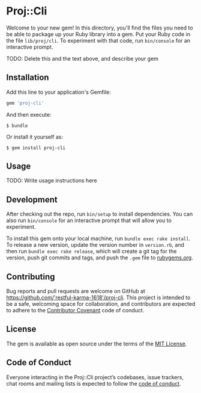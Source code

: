 # Proj::Cli

Welcome to your new gem! In this directory, you'll find the files you need to be able to package up your Ruby library into a gem. Put your Ruby code in the file `lib/proj/cli`. To experiment with that code, run `bin/console` for an interactive prompt.

TODO: Delete this and the text above, and describe your gem

## Installation

Add this line to your application's Gemfile:

```ruby
gem 'proj-cli'
```

And then execute:

    $ bundle

Or install it yourself as:

    $ gem install proj-cli

## Usage

TODO: Write usage instructions here

## Development

After checking out the repo, run `bin/setup` to install dependencies. You can also run `bin/console` for an interactive prompt that will allow you to experiment.

To install this gem onto your local machine, run `bundle exec rake install`. To release a new version, update the version number in `version.rb`, and then run `bundle exec rake release`, which will create a git tag for the version, push git commits and tags, and push the `.gem` file to [rubygems.org](https://rubygems.org).

## Contributing

Bug reports and pull requests are welcome on GitHub at https://github.com/'restful-karma-1618'/proj-cli. This project is intended to be a safe, welcoming space for collaboration, and contributors are expected to adhere to the [Contributor Covenant](http://contributor-covenant.org) code of conduct.

## License

The gem is available as open source under the terms of the [MIT License](https://opensource.org/licenses/MIT).

## Code of Conduct

Everyone interacting in the Proj::Cli project’s codebases, issue trackers, chat rooms and mailing lists is expected to follow the [code of conduct](https://github.com/'restful-karma-1618'/proj-cli/blob/master/CODE_OF_CONDUCT.md).
